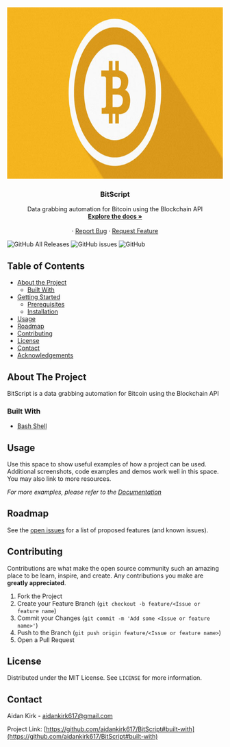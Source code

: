 <!-- PROJECT LOGO -->
<br />
<p align="center">
    <!-- <a href="https://github.com/aidankirk617/BitScript"> -->
    <img src="bit.jfif" alt="Logo" width="900" height="400">
  </a>

  <h3 align="center">BitScript</h3>

  <p align="center">
    Data grabbing automation for Bitcoin using the Blockchain API
    <br />
    <a href="https://github.com/aidankirk617/Bit-Script"><strong>Explore the docs »</strong></a>
    <br />
    <br />
    <!-- Commented out until we have a live demo -->
    <!--<a href="https://github.com/github_username/repo">View Demo</a> -->
    ·
    <a href="https://github.com/aidankirk617/Bit-Script/issues">Report Bug</a>
    ·
    <a href="https://github.com/aidankirk617/Bit-Script/issues">Request Feature</a>
  </p>
</p>

<!-- PROJECT SHIELDS -->
<!--
*** I'm using markdown "reference style" links for readability.
*** Reference links are enclosed in brackets [ ] instead of parentheses ( ).
*** See the bottom of this document for the declaration of the reference variables
*** for contributors-url, forks-url, etc. This is an optional, concise syntax you may use.
*** https://www.markdownguide.org/basic-syntax/#reference-style-links
-->
![GitHub All Releases](https://img.shields.io/github/downloads/aidankirk617/Bit-Script/total) ![GitHub issues](https://img.shields.io/github/issues/aidankirk617/Bit-Script) ![GitHub](https://img.shields.io/github/license/aidankirk617/Bit-Script)

<!-- TABLE OF CONTENTS -->
## Table of Contents

* [About the Project](#about-the-project)
  * [Built With](#built-with)
* [Getting Started](#getting-started)
  * [Prerequisites](#prerequisites)
  * [Installation](#installation)
* [Usage](#usage)
* [Roadmap](#roadmap)
* [Contributing](#contributing)
* [License](#license)
* [Contact](#contact)
* [Acknowledgements](#acknowledgements)



<!-- ABOUT THE PROJECT -->
## About The Project

<!--[![Produc Name Screen Shot][product-screenshot]](https://example.com) -->

BitScript is a data grabbing automation for Bitcoin using the Blockchain API


### Built With

* [Bash Shell]()


<!-- USAGE EXAMPLES -->
## Usage

Use this space to show useful examples of how a project can be used. Additional screenshots, code examples and demos work well in this space. You may also link to more resources.

_For more examples, please refer to the [Documentation](https://example.com)_



<!-- ROADMAP -->
## Roadmap

See the [open issues](https://github.com/aidankirk617/BitScript/issues) for a 
list of proposed features (and known issues).



<!-- CONTRIBUTING -->
## Contributing

Contributions are what make the open source community such an amazing place to be learn, inspire, and create. Any contributions you make are **greatly appreciated**.

1. Fork the Project
2. Create your Feature Branch (`git checkout -b feature/<Issue or feature name`)
3. Commit your Changes (`git commit -m 'Add some <Issue or feature name>'`)
4. Push to the Branch (`git push origin feature/<Issue or feature name>`)
5. Open a Pull Request



<!-- LICENSE -->
## License

Distributed under the MIT License. See `LICENSE` for more information.



<!-- CONTACT -->
## Contact

Aidan Kirk - [aidankirk617@gmail.com]()

Project Link: [https://github.com/aidankirk617/BitScript#built-with](https://github.com/aidankirk617/BitScript#built-with)


<!-- MARKDOWN LINKS & IMAGES -->
<!-- https://www.markdownguide.org/basic-syntax/#reference-style-links -->
[contributors-shield]: https://img.shields.io/github/contributors/othneildrew/Best-README-Template.svg?style=flat-square
[product-screenshot]: images/logo2.jpg
